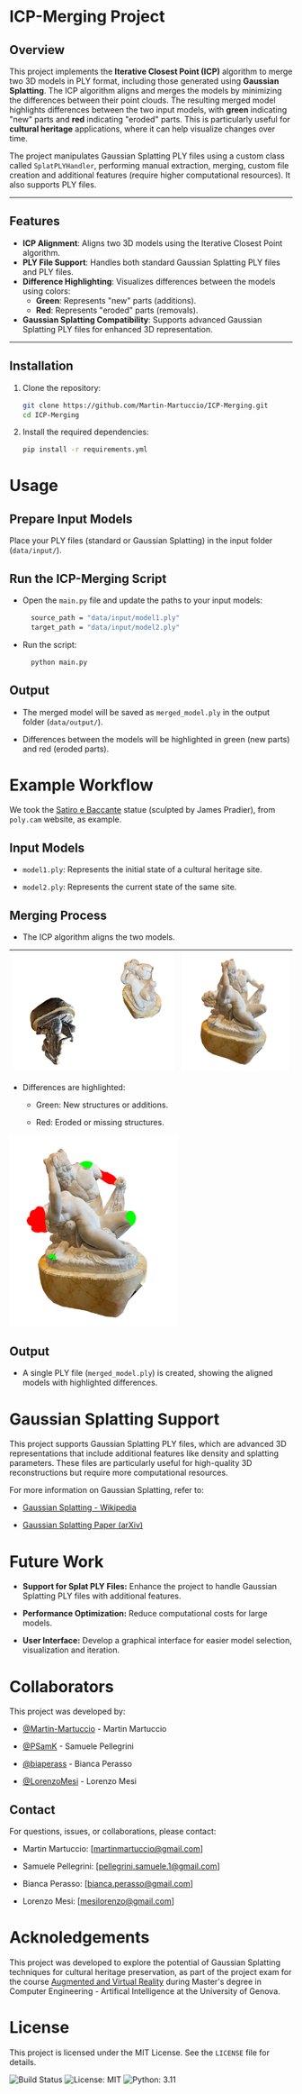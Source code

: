 # ICP-Merging Project

## Overview

This project implements the **Iterative Closest Point (ICP)** algorithm to merge two 3D models in PLY format, including those generated using **Gaussian Splatting**. The ICP algorithm aligns and merges the models by minimizing the differences between their point clouds. The resulting merged model highlights differences between the two input models, with **green** indicating "new" parts and **red** indicating "eroded" parts. This is particularly useful for **cultural heritage** applications, where it can help visualize changes over time.

The project manipulates Gaussian Splatting PLY files using a custom class called `SplatPLYHandler`, performing manual extraction, merging, custom file creation and additional features (require higher computational resources). It also supports PLY files.

---

## Features

- **ICP Alignment**: Aligns two 3D models using the Iterative Closest Point algorithm.
- **PLY File Support**: Handles both standard Gaussian Splatting PLY files and PLY files.
- **Difference Highlighting**: Visualizes differences between the models using colors:
  - **Green**: Represents "new" parts (additions).
  - **Red**: Represents "eroded" parts (removals).
- **Gaussian Splatting Compatibility**: Supports advanced Gaussian Splatting PLY files for enhanced 3D representation.

---

## Installation

1. Clone the repository:

    ```sh
    git clone https://github.com/Martin-Martuccio/ICP-Merging.git
    cd ICP-Merging
    ```

2. Install the required dependencies:

    ```sh
    pip install -r requirements.yml
    ```

# Usage

## Prepare Input Models

Place your PLY files (standard or Gaussian Splatting) in the input folder (`data/input/`).

## Run the ICP-Merging Script

- Open the `main.py` file and update the paths to your input models:
  
  ```sh
    source_path = "data/input/model1.ply"
    target_path = "data/input/model2.ply"
  ```
  
- Run the script:
  
  ```sh
    python main.py
  ```

## Output

- The merged model will be saved as `merged_model.ply` in the output folder (`data/output/`).
  
- Differences between the models will be highlighted in green (new parts) and red (eroded parts).
  
# Example Workflow

We took the [Satiro e Baccante](https://poly.cam/capture/5621D36B-36BF-4655-AE5C-B2D68DF0A851?) statue (sculpted by James Pradier), from `poly.cam` website, as example.

## Input Models

- `model1.ply`: Represents the initial state of a cultural heritage site.
  
- `model2.ply`: Represents the current state of the same site.

## Merging Process

- The ICP algorithm aligns the two models.

| <img src="images/ICP_Before.png" alt="Before ICP" width="300"/> | <img src="images/ICP_After.png" alt="After ICP" width="200"/> |
|-------------------------------------------------------------|---------------------------------------------------------------|
  
- Differences are highlighted:
  
  - Green: New structures or additions.

  - Red: Eroded or missing structures.

<img src="images/Example_Broken.png" alt="Satiro e Baccante" width="300"/>

## Output

- A single PLY file (`merged_model.ply`) is created, showing the aligned models with highlighted differences.

# Gaussian Splatting Support

This project supports Gaussian Splatting PLY files, which are advanced 3D representations that include additional features like density and splatting parameters. These files are particularly useful for high-quality 3D reconstructions but require more computational resources.

For more information on Gaussian Splatting, refer to:

- [Gaussian Splatting - Wikipedia](https://en.wikipedia.org/wiki/Gaussian_splatting)
  
- [Gaussian Splatting Paper (arXiv)](https://arxiv.org/abs/2308.04079)
  
# Future Work

- **Support for Splat PLY Files:** Enhance the project to handle Gaussian Splatting PLY files with additional features.
  
- **Performance Optimization:** Reduce computational costs for large models.
  
- **User Interface:** Develop a graphical interface for easier model selection, visualization and iteration.
  
# Collaborators

This project was developed by:

- [@Martin-Martuccio](https://github.com/Martin-Martuccio) - Martin Martuccio
  
- [@PSamK](https://github.com/PSamK) - Samuele Pellegrini
  
- [@biaperass](https://github.com/biaperass) - Bianca Perasso
  
- [@LorenzoMesi](https://github.com/LorenzoMesi) - Lorenzo Mesi
  
## Contact

For questions, issues, or collaborations, please contact:

- Martin Martuccio: [[martinmartuccio@gmail.com](Martin:martinmartuccio@gmail.com)]

- Samuele Pellegrini: [[pellegrini.samuele.1@gmail.com](Samuele:pellegrini.samuele.1@gmail.com)]

- Bianca Perasso: [[bianca.perasso@gmail.com](Bianca:bianca.perasso@gmail.com)]

- Lorenzo Mesi: [[mesilorenzo@gmail.com](Lorenzo:mesilorenzo@gmail.com)]

# Acknoledgements

This project was developed to explore the potential of Gaussian Splatting techniques for cultural heritage preservation, as part of the project exam for the course [Augmented and Virtual Reality](https://corsi.unige.it/off.f/2023/ins/66562) during Master's degree in Computer Engineering - Artifical Intelligence at the University of Genova.

# License

This project is licensed under the MIT License. See the `LICENSE` file for details.

![Build Status](https://img.shields.io/badge/build-passing-brightgreen)
![License: MIT](https://img.shields.io/badge/License-MIT-yellow.svg)
![Python: 3.11](https://img.shields.io/badge/Python-3.11-blue.svg)
